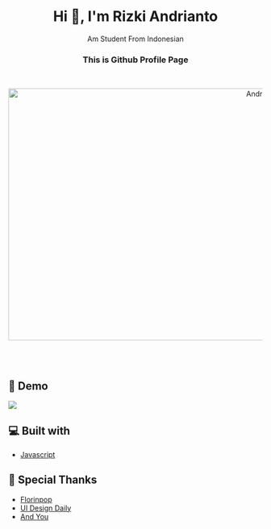 <h1 align="center"> Hi 👋, I'm Rizki Andrianto </h1>
<p align="center"> Am Student From Indonesian </h1>
<h3 align="center"> This is Github Profile Page </h3>

<br>
<p align="center"> <img height='500' width="1000" src=https://uidesigndaily.com/uploads/286/day_286.jpg alt=Andriana7/> </p>
<br>
<br>

## 🚀 Demo 
 
<a href="https://andriana7.github.io/" target="blank">
<img src="https://img.shields.io/website?url=https://andriana7.github.io/&logo=github&style=flat-square" />
</a>
<br>

## 💻 Built with
 - [Javascript](https://www.javascript.com/)

## 🙇 Special Thanks
 - [Florinpop](https://github.com/florinpop17)
 - [UI Design Daily](https://uidesigndaily.com/posts/photoshop-profile-card-user-day-286) 
 - [And You](https://github.com/Andriana7)
